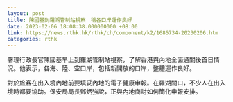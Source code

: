 ```yaml
---
layout: post
title: 陳國基到羅湖管制站視察　稱各口岸運作良好
date: 2023-02-06 18:08:38.000000000 +08:00
link: https://news.rthk.hk/rthk/ch/component/k2/1686734-20230206.htm
categories: rthk
---
```


署理行政長官陳國基早上到羅湖管制站視察，了解香港與內地全面通關後首日情況。他表示，各海、陸、空口岸，包括新開放的口岸，整體運作良好。

對於旅客在出入境內地前要填妥內地的電子健康申報。在羅湖關口，不少人在出入境時都要協助。保安局局長鄧炳強說，正與內地商討如何簡化申報安排。
